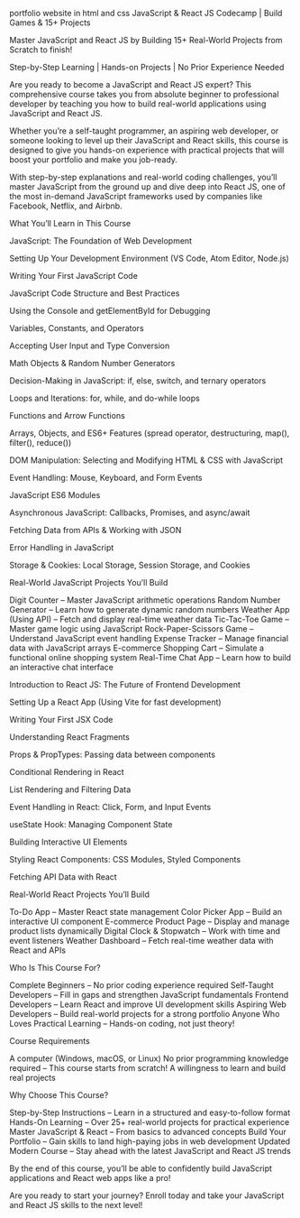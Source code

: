 portfolio website in html and css 
JavaScript & React JS Codecamp | Build Games & 15+ Projects

Master JavaScript and React JS by Building 15+ Real-World Projects from Scratch to finish!

Step-by-Step Learning | Hands-on Projects | No Prior Experience Needed

Are you ready to become a JavaScript and React JS expert? This comprehensive course takes you from absolute beginner to professional developer by teaching you how to build real-world applications using JavaScript and React JS.

Whether you’re a self-taught programmer, an aspiring web developer, or someone looking to level up their JavaScript and React skills, this course is designed to give you hands-on experience with practical projects that will boost your portfolio and make you job-ready.

With step-by-step explanations and real-world coding challenges, you’ll master JavaScript from the ground up and dive deep into React JS, one of the most in-demand JavaScript frameworks used by companies like Facebook, Netflix, and Airbnb.

What You’ll Learn in This Course

JavaScript: The Foundation of Web Development

Setting Up Your Development Environment (VS Code, Atom Editor, Node.js)

Writing Your First JavaScript Code

JavaScript Code Structure and Best Practices

Using the Console and getElementById for Debugging

Variables, Constants, and Operators

Accepting User Input and Type Conversion

Math Objects & Random Number Generators

Decision-Making in JavaScript: if, else, switch, and ternary operators

Loops and Iterations: for, while, and do-while loops

Functions and Arrow Functions

Arrays, Objects, and ES6+ Features (spread operator, destructuring, map(), filter(), reduce())

DOM Manipulation: Selecting and Modifying HTML & CSS with JavaScript

Event Handling: Mouse, Keyboard, and Form Events

JavaScript ES6 Modules

Asynchronous JavaScript: Callbacks, Promises, and async/await

Fetching Data from APIs & Working with JSON

Error Handling in JavaScript

Storage & Cookies: Local Storage, Session Storage, and Cookies

Real-World JavaScript Projects You’ll Build

Digit Counter – Master JavaScript arithmetic operations
Random Number Generator – Learn how to generate dynamic random numbers
Weather App (Using API) – Fetch and display real-time weather data
Tic-Tac-Toe Game – Master game logic using JavaScript
Rock-Paper-Scissors Game – Understand JavaScript event handling
Expense Tracker – Manage financial data with JavaScript arrays
E-commerce Shopping Cart – Simulate a functional online shopping system
Real-Time Chat App – Learn how to build an interactive chat interface



Introduction to React JS: The Future of Frontend Development

Setting Up a React App (Using Vite for fast development)

Writing Your First JSX Code

Understanding React Fragments

Props & PropTypes: Passing data between components

Conditional Rendering in React

List Rendering and Filtering Data

Event Handling in React: Click, Form, and Input Events

useState Hook: Managing Component State

Building Interactive UI Elements

Styling React Components: CSS Modules, Styled Components

Fetching API Data with React

Real-World React Projects You’ll Build

To-Do App – Master React state management
Color Picker App – Build an interactive UI component
E-commerce Product Page – Display and manage product lists dynamically
Digital Clock & Stopwatch – Work with time and event listeners
Weather Dashboard – Fetch real-time weather data with React and APIs

Who Is This Course For?

Complete Beginners – No prior coding experience required
Self-Taught Developers – Fill in gaps and strengthen JavaScript fundamentals
Frontend Developers – Learn React and improve UI development skills
Aspiring Web Developers – Build real-world projects for a strong portfolio
Anyone Who Loves Practical Learning – Hands-on coding, not just theory!

Course Requirements

A computer (Windows, macOS, or Linux)
No prior programming knowledge required – This course starts from scratch!
A willingness to learn and build real projects

Why Choose This Course?

Step-by-Step Instructions – Learn in a structured and easy-to-follow format
Hands-On Learning – Over 25+ real-world projects for practical experience
Master JavaScript & React – From basics to advanced concepts
Build Your Portfolio – Gain skills to land high-paying jobs in web development
Updated Modern Course – Stay ahead with the latest JavaScript and React JS trends

By the end of this course, you’ll be able to confidently build JavaScript applications and React web apps like a pro!

Are you ready to start your journey? Enroll today and take your JavaScript and React JS skills to the next level!

